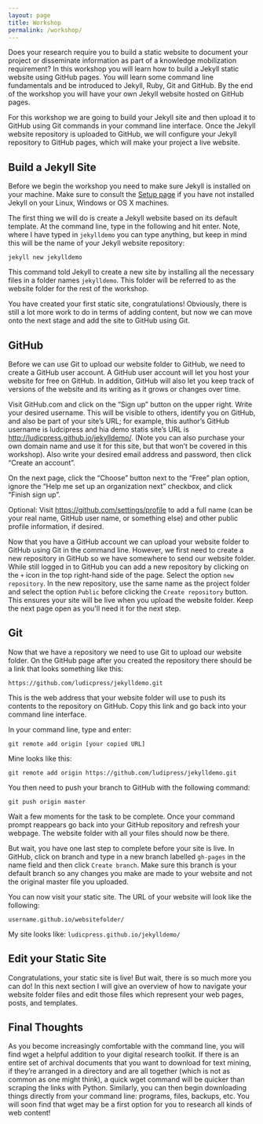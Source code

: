 ```yaml
---
layout: page
title: Workshop
permalink: /workshop/
---
```


Does your research require you to build a static website to document your project or disseminate information as part of a knowledge mobilization requirement? In this workshop you will learn how to build a Jekyll static website using GitHub pages. You will learn some command line fundamentals and be introduced to Jekyll, Ruby, Git and GitHub. By the end of the workshop you will have your own Jekyll website hosted on GitHub pages.

For this workshop we are going to build your Jekyll site and then upload it to GitHub using Git commands in your command line interface. Once the Jekyll website repository is uploaded to GitHub, we will configure your Jekyll repository to GitHub pages, which will make your project a live website.

## Build a Jekyll Site
Before we begin the workshop you need to make sure Jekyll is installed on your machine. Make sure to consult the [Setup page](https://ludicpress.github.io/staticsites/setup/) if you have not installed Jekyll on your Linux, Windows or OS X machines.

The first thing we will do is create a Jekyll website based on its default template. At the command line, type in the following and hit enter. Note, where I have typed in ```jekylldemo``` you can type anything, but keep in mind this will be the name of your Jekyll website repository:

```jekyll new jekylldemo```

This command told Jekyll to create a new site by installing all the necessary files in a folder names ```jekylldemo```. This folder will be referred to as the website folder for the rest of the workshop. 

You have created your first static site, congratulations! Obviously, there is still a lot more work to do in terms of adding content, but now we can move onto the next stage and add the site to GitHub using Git.

## GitHub
Before we can use Git to upload our website folder to GitHub, we need to create a GitHub user account. A GitHub user account will let you host your website for free on GitHub. In addition, GitHub will also let you keep track of versions of the website and its writing as it grows or changes over time.

Visit GitHub.com and click on the “Sign up” button on the upper right. Write your desired username. This will be visible to others, identify you on GitHub, and also be part of your site’s URL; for example, this author’s GitHub username is ludcipress and hia demo statis site’s URL is http://ludicpress.github.io/jekylldemo/. (Note you can also purchase your own domain name and use it for this site, but that won’t be covered in this workshop). Also write your desired email address and password, then click “Create an account”.

On the next page, click the “Choose” button next to the “Free” plan option, ignore the “Help me set up an organization next” checkbox, and click “Finish sign up”.

Optional: Visit https://github.com/settings/profile to add a full name (can be your real name, GitHub user name, or something else) and other public profile information, if desired.

Now that you have a GitHub account we can upload your website folder to GitHub using Git in the command line. However, we first need to create a new repository in GitHub so we have somewhere to send our website folder. While still logged in to GitHub you can add a new repository by clicking on the ```+``` icon in the top right-hand side of the page. Select the option ```new repository```. In the new repository, use the same name as the project folder and select the option ```Public``` before clicking the ```Create repository``` button. This ensures your site will be live when you upload the website folder. Keep the next page open as you'll need it for the next step.

## Git
Now that we have a repository we need to use Git to upload our website folder. On the GitHub page after you created the repository there should be a link that looks something like this:

```https://github.com/ludicpress/jekylldemo.git```

This is the web address that your website folder will use to push its contents to the repository on GitHub. Copy this link and go back into your command line interface.

In your command line, type and enter:

```git remote add origin [your copied URL]```

Mine looks like this:

```git remote add origin https://github.com/ludipress/jekylldemo.git```

You then need to push your branch to GitHub with the following command:

```git push origin master```

Wait a few moments for the task to be complete. Once your command prompt reappears go back into your GitHub repository and refresh your webpage. The website folder with all your files should now be there.

But wait, you have one last step to complete before your site is live. In GitHub, click on branch and type in a new branch labelled ```gh-pages``` in the name field and then click ```Create branch```. Make sure this branch is your default branch so any changes you make are made to your website and not the original master file you uploaded. 

You can now visit your static site. The URL of your website will look like the following:

```username.github.io/websitefolder/```

My site looks like:
```ludicpress.github.io/jekylldemo/```

## Edit your Static Site
Congratulations, your static site is live! But wait, there is so much more you can do! In this next section I will give an overview of how to navigate your website folder files and edit those files which represent your web pages, posts, and templates.

## Final Thoughts
As you become increasingly comfortable with the command line, you will find wget a helpful addition to your digital research toolkit. If there is an entire set of archival documents that you want to download for text mining, if they’re arranged in a directory and are all together (which is not as common as one might think), a quick wget command will be quicker than scraping the links with Python. Similarly, you can then begin downloading things directly from your command line: programs, files, backups, etc. You will soon find that wget may be a first option for you to research all kinds of web content!
